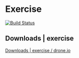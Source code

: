 Exercise
========
[![Build Status](https://drone.io/github.com/morningGO/exercise/status.png)](https://drone.io/github.com/morningGO/exercise/latest)

## Downloads | exercise ##

[Downloads | exercise / drone.io](https://drone.io/github.com/morningGO/exercise/files)



